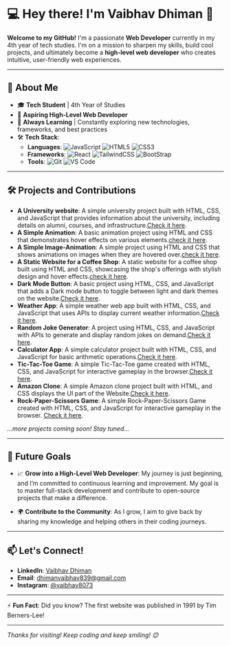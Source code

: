 # 💻 Hey there! I'm Vaibhav Dhiman 👋

**Welcome to my GitHub!** I'm a passionate **Web Developer** currently in my 4th year of tech studies. I'm on a mission to sharpen my skills, build cool projects, and ultimately become a **high-level web developer** who creates intuitive, user-friendly web experiences.

---

## 🚀 About Me

- 🎓 **Tech Student** | 4th Year of Studies
- 💼 **Aspiring High-Level Web Developer**
- 🌱 **Always Learning** | Constantly exploring new technologies, frameworks, and best practices
- 🛠️ **Tech Stack**:
  - **Languages**: ![JavaScript](https://img.shields.io/badge/-JavaScript-F7DF1E?style=flat&logo=JavaScript&logoColor=black) ![HTML5](https://img.shields.io/badge/-HTML5-E34F26?style=flat&logo=HTML5&logoColor=white) ![CSS3](https://img.shields.io/badge/-CSS3-1572B6?style=flat&logo=CSS3&logoColor=white)
  - **Frameworks**: ![React](https://img.shields.io/badge/-React-61DAFB?style=flat&logo=React&logoColor=white) ![TailwindCSS](https://img.shields.io/badge/-TailwindCSS-61DAFB?style=flat&logo=React&logoColor=white) ![BootStrap](https://img.shields.io/badge/-BootStrap-61DAFB?style=flat&logo=React&logoColor=white)
  - **Tools**: ![Git](https://img.shields.io/badge/-Git-F05032?style=flat&logo=Git&logoColor=white) ![VS Code](https://img.shields.io/badge/-VS%20Code-007ACC?style=flat&logo=Visual%20Studio%20Code&logoColor=white)

---

## 🛠️ Projects and Contributions

- **A University website**: A simple university project built with HTML, CSS, and JavaScript that provides information about the university, including details on alumni, courses, and infrastructure.[Check it here](https://github.com/VaibhavDhiman02/Responsive-website).
- **A Simple Animation**: A basic animation project using HTML and CSS that demonstrates hover effects on various elements.[check it here](https://github.com/VaibhavDhiman02/Animations).
- **A Simple Image-Animation**: A simple project using HTML and CSS that shows animations on images when they are hovered over.[check it here](https://github.com/VaibhavDhiman02/Image-Animation).
- **A Static Website for a Coffee Shop**: A static website for a coffee shop built using HTML and CSS, showcasing the shop's offerings with stylish design and hover effects.[check it here](https://github.com/VaibhavDhiman02/Coffee_shop).
- **Dark Mode Button**: A basic project using HTML, CSS, and JavaScript that adds a Dark mode button to toggle between light and dark themes on the website.[Check it here](https://github.com/VaibhavDhiman02/DarkMode_Toggle).
- **Weather App**: A simple weather web app built with HTML, CSS, and JavaScript that uses APIs to display current weather information.[Check it here](https://github.com/VaibhavDhiman02/Weather_App).
- **Random Joke Generator**: A project using HTML, CSS, and JavaScript with APIs to generate and display random jokes on demand.[Check it here](https://github.com/VaibhavDhiman02/Joke-Generator).
- **Calculator App**: A simple calculator project built with HTML, CSS, and JavaScript for basic arithmetic operations.[Check it here](https://github.com/VaibhavDhiman02/CalculatorApp).
- **Tic-Tac-Toe Game**: A simple Tic-Tac-Toe game created with HTML, CSS, and JavaScript for interactive gameplay in the browser.[Check it here](https://github.com/VaibhavDhiman02/Tic-Tac-Toe-Game).
- **Amazon Clone**: A simple Amazon clone project built with HTML, and CSS displays the UI part of the Website.[Check it here](https://github.com/VaibhavDhiman02/amazonClone).
- **Rock-Paper-Scissors Game**: A simple Rock-Paper-Scissors Game created with HTML, CSS, and JavaScript for interactive gameplay in the browser. [Check it here](https://github.com/VaibhavDhiman02/Rock-paper-Scissors-Game).

*...more projects coming soon! Stay tuned...*

---

## 🌟 Future Goals

- 📈 **Grow into a High-Level Web Developer**: My journey is just beginning, and I’m committed to continuous learning and improvement. My goal is to master full-stack development and contribute to open-source projects that make a difference.

- 🌍 **Contribute to the Community**: As I grow, I aim to give back by sharing my knowledge and helping others in their coding journeys.

---

## 📫 Let's Connect!

- **LinkedIn**: [Vaibhav Dhiman](https://www.linkedin.com/in/vaibhav-dhiman-308bab213/)
- **Email**: [dhimanvaibhav839@gmail.com](dhimanvaibhav839@gmail.com)
- **Instagram**: [@vaibhav8073](https://instagram.com/vaibhav8073/)

---

⚡️ **Fun Fact**: Did you know? The first website was published in 1991 by Tim Berners-Lee!

---

*Thanks for visiting! Keep coding and keep smiling! 😊*
